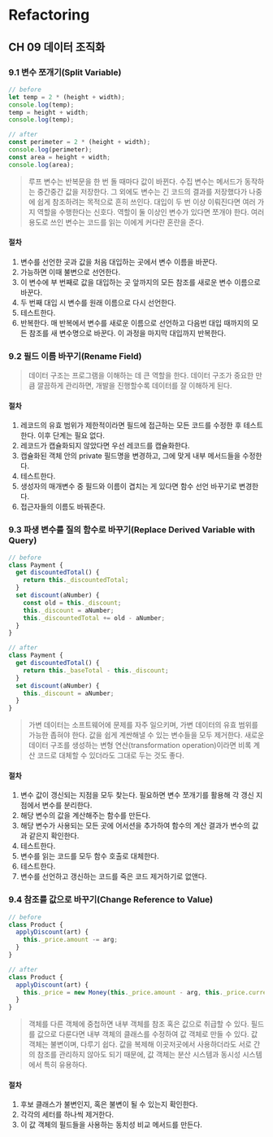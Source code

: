 # Refactoring

## CH 09 데이터 조직화

### 9.1 변수 쪼개기(Split Variable)

```javascript
// before
let temp = 2 * (height + width);
console.log(temp);
temp = height + width;
console.log(temp);

// after
const perimeter = 2 * (height + width);
console.log(perimeter);
const area = height + width;
console.log(area);
```

> 루프 변수는 반복문을 한 번 돌 때마다 값이 바뀐다. 수집 변수는 메서드가 동작하는 중간중간 값을 저장한다. 그 외에도 변수는 긴 코드의 결과를 저장했다가 나중에 쉽게 참조하려는 목적으로 흔히 쓰인다. 대입이 두 번 이상 이뤄진다면 여러 가지 역할을 수행한다는 신호다. 역할이 둘 이상인 변수가 있다면 쪼개야 한다. 여러 용도로 쓰인 변수는 코드를 읽는 이에게 커다란 혼란을 준다.

#### 절차

1. 변수를 선언한 곳과 값을 처음 대입하는 곳에서 변수 이름을 바꾼다.
2. 가능하면 이때 불변으로 선언한다.
3. 이 변수에 부 번째로 값을 대입하는 곳 앞까지의 모든 참조를 새로운 변수 이름으로 바꾼다.
4. 두 번째 대입 시 변수를 원래 이름으로 다시 선언한다.
5. 테스트한다.
6. 반복한다. 매 반복에서 변수를 새로운 이름으로 선언하고 다음번 대입 때까지의 모든 참조를 새 변수명으로 바꾼다. 이 과정을 마지막 대입까지 반복한다.

### 9.2 필드 이름 바꾸기(Rename Field)

> 데이터 구조는 프로그램을 이해하는 데 큰 역할을 한다. 데이터 구조가 중요한 만큼 깔끔하게 관리하면, 개발을 진행할수록 데이터를 잘 이해하게 된다.

#### 절차

1. 레코드의 유효 범위가 제한적이라면 필드에 접근하는 모든 코드를 수정한 후 테스트한다. 이후 단계는 필요 없다.
2. 레코드가 캡슐화되지 않았다면 우선 레코드를 캡슐화한다.
3. 캡슐화된 객체 안의 private 필드명을 변경하고, 그에 맞게 내부 메서드들을 수정한다.
4. 테스트한다.
5. 생성자의 매개변수 중 필드와 이름이 겹치는 게 있다면 함수 선언 바꾸기로 변경한다.
6. 접근자들의 이름도 바꿔준다.

### 9.3 파생 변수를 질의 함수로 바꾸기(Replace Derived Variable with Query)

```javascript
// before
class Payment {
  get discountedTotal() {
    return this._discountedTotal;
  }
  set discount(aNumber) {
    const old = this._discount;
    this._discount = aNumber;
    this._discountedTotal += old - aNumber;
  }
}

// after
class Payment {
  get discountedTotal() {
    return this._baseTotal - this._discount;
  }
  set discount(aNumber) {
    this._discount = aNumber;
  }
}
```

> 가변 데이터는 소프트웨어에 문제를 자주 일으키며, 가변 데이터의 유효 범위를 가능한 좁혀야 한다. 값을 쉽게 계싼해낼 수 있는 변수들을 모두 제거한다. 새로운 데이터 구조를 생성하는 변형 연산(transformation operation)이라면 비록 계산 코드로 대체할 수 있더라도 그대로 두는 것도 좋다.

#### 절차

1. 변수 값이 갱신되는 지점을 모두 찾는다. 필요하면 변수 쪼개기를 활용해 각 갱신 지점에서 변수를 분리한다.
2. 해당 변수의 값을 계산해주는 함수를 만든다.
3. 해당 변수가 사용되는 모든 곳에 어서션을 추가하여 함수의 계산 결과가 변수의 값과 같은지 확인한다.
4. 테스트한다.
5. 변수를 읽는 코드를 모두 함수 호출로 대체한다.
6. 테스트한다.
7. 변수를 선언하고 갱신하는 코드를 죽은 코드 제거하기로 없앤다.

### 9.4 참조를 값으로 바꾸기(Change Reference to Value)

```javascript
// before
class Product {
  applyDiscount(art) {
    this._price.amount -= arg;
  }
}

// after
class Product {
  applyDiscount(art) {
    this._price = new Money(this._price.amount - arg, this._price.currency);
  }
}
```

> 객체를 다른 객체에 중첩하면 내부 객체를 참조 혹은 값으로 취급할 수 있다. 필드를 값으로 다룬다면 내부 객체의 클래스를 수정하여 값 객체로 만들 수 있다. 값 객체는 불변이며, 다루기 쉽다. 값을 복제해 이곳저곳에서 사용하더라도 서로 간의 참조를 관리하지 않아도 되기 때문에, 값 객체는 분산 시스템과 동시성 시스템에서 특히 유용하다.

#### 절차

1. 후보 클래스가 불변인지, 혹은 불변이 될 수 있는지 확인한다.
2. 각각의 세터를 하나씩 제거한다.
3. 이 값 객체의 필드들을 사용하는 동치성 비교 메서드를 만든다.
